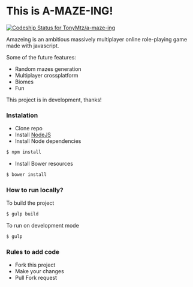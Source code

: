 This is A-MAZE-ING!
===
[ ![Codeship Status for TonyMtz/a-maze-ing](https://www.codeship.io/projects/91ac9380-e70b-0131-3c27-42a7f2c2e7a7/status?branch=master)](https://www.codeship.io/projects/25888)

Amazeing is an ambitious massively multiplayer online role-playing game made with javascript.

Some of the future features:

- Random mazes generation
- Multiplayer crossplatform
- Biomes
- Fun

This project is in development, thanks!

### Instalation ###
* Clone repo
* Install [NodeJS](http://nodejs.org/download/)
* Install Node dependencies
```bash
$ npm install
```
* Install Bower resources
```bash
$ bower install
```

### How to run locally? ###
To build the project
```bash
$ gulp build
```

To run on development mode
```bash
$ gulp
```

### Rules to add code ###

* Fork this project
* Make your changes
* Pull Fork request
